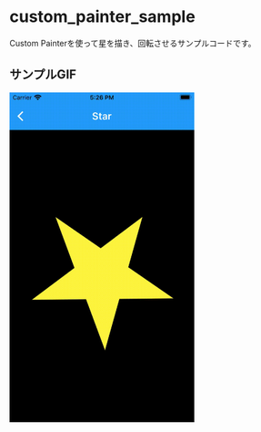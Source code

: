 # custom_painter_sample

Custom Painterを使って星を描き、回転させるサンプルコードです。  

## サンプルGIF
<img src="sample_gif/star_resize.gif" width="325px">

